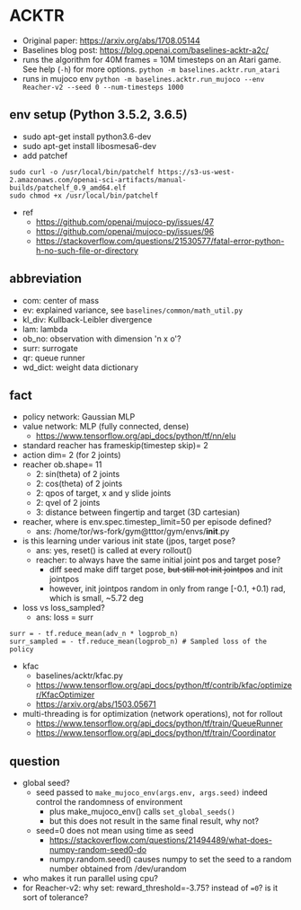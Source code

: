 # ACKTR

* Original paper: https://arxiv.org/abs/1708.05144
* Baselines blog post: https://blog.openai.com/baselines-acktr-a2c/
* runs the algorithm for 40M frames = 10M timesteps on an Atari game.
  See help (`-h`) for more options.
```python -m baselines.acktr.run_atari```
* runs in mujoco env
```python -m baselines.acktr.run_mujoco --env Reacher-v2 --seed 0 --num-timesteps 1000```

## env setup (Python 3.5.2, 3.6.5)
* sudo apt-get install python3.6-dev
* sudo apt-get install libosmesa6-dev
* add patchef
```
sudo curl -o /usr/local/bin/patchelf https://s3-us-west-2.amazonaws.com/openai-sci-artifacts/manual-builds/patchelf_0.9_amd64.elf
sudo chmod +x /usr/local/bin/patchelf
```
* ref
  * https://github.com/openai/mujoco-py/issues/47
  * https://github.com/openai/mujoco-py/issues/96
  * https://stackoverflow.com/questions/21530577/fatal-error-python-h-no-such-file-or-directory

## abbreviation
* com: center of mass
* ev: explained variance, see `baselines/common/math_util.py`
* kl_div: Kullback-Leibler divergence
* lam: lambda
* ob_no: observation with dimension 'n x o'?
* surr: surrogate
* qr: queue runner
* wd_dict: weight data dictionary

## fact
* policy network: Gaussian MLP
* value network: MLP (fully connected, dense)
  * https://www.tensorflow.org/api_docs/python/tf/nn/elu
* standard reacher has frameskip(timestep skip)= 2
* action dim= 2 (for 2 joints)
* reacher ob.shape= 11
  * 2: sin(theta) of 2 joints
  * 2: cos(theta) of 2 joints
  * 2: qpos of target, x and y slide joints
  * 2: qvel of 2 joints
  * 3: distance between fingertip and target (3D cartesian)
* reacher, where is env.spec.timestep_limit=50 per episode defined?
  * ans: /home/tor/ws-fork/gym@tttor/gym/envs/__init__.py
* is this learning under various init state (jpos, target pose?
  * ans: yes, reset() is called at every rollout()
  * reacher: to always have the same initial joint pos and target pose?
    * diff seed make diff target pose,
      ~~but still not init jointpos~~ and init jointpos
    * however, init jointpos random in only from range [-0.1, +0.1) rad,
      which is small, ~5.72 deg
* loss vs loss_sampled?
  * ans: loss = surr
```
surr = - tf.reduce_mean(adv_n * logprob_n)
surr_sampled = - tf.reduce_mean(logprob_n) # Sampled loss of the policy
```
* kfac
  * baselines/acktr/kfac.py
  * https://www.tensorflow.org/api_docs/python/tf/contrib/kfac/optimizer/KfacOptimizer
  * https://arxiv.org/abs/1503.05671
* multi-threading is for optimization (network operations), not for rollout
  * https://www.tensorflow.org/api_docs/python/tf/train/QueueRunner
  * https://www.tensorflow.org/api_docs/python/tf/train/Coordinator

## question
* global seed?
  * seed passed to `make_mujoco_env(args.env, args.seed)`
    indeed control the randomness of environment
    * plus make_mujoco_env() calls `set_global_seeds()`
    * but this does not result in the same final result, why not?
  * seed=0 does not mean using time as seed
    * https://stackoverflow.com/questions/21494489/what-does-numpy-random-seed0-do
    * numpy.random.seed() causes numpy to set the seed to a random number obtained from /dev/urandom
* who makes it run parallel using cpu?
* for Reacher-v2:
  why set: reward_threshold=-3.75? instead of `=0`?
  is it sort of tolerance?



